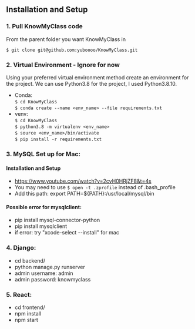 ## Installation and Setup
### 1. Pull KnowMyClass code
From the parent folder you want KnowMyClass in 

```$ git clone git@github.com:yuboooo/KnowMyClass.git```


### 2. Virtual Environment - Ignore for now
Using your preferred virtual environment method create an environment for the project. We can use Python3.8 for the project, I used Python3.8.10.

* Conda: \
```$ cd KnowMyClass``` \
```$ conda create --name <env_name> --file requirements.txt```
* venv: \
```$ cd KnowMyClass``` \
```$ python3.8 -m virtualenv <env_name>``` \
```$ source <env_name>/bin/activate``` \
```$ pip install -r requirements.txt```

### 3. MySQL Set up for Mac:
#### Installation and Setup
- https://www.youtube.com/watch?v=2cvH0HRjZF8&t=4s
- You may need to use ```$ open -t .zprofile``` instead of .bash_profile
- Add this path: export PATH=${PATH}:/usr/local/mysql/bin
#### Possible error for mysqlclient:
- pip install mysql-connector-python
- pip install mysqlclient
- if error: try "xcode-select --install" for mac

### 4. Django:
- cd backend/
- python manage.py runserver
- admin username: admin
- admin password: knowmyclass

### 5. React:
- cd frontend/
- npm install
- npm start

